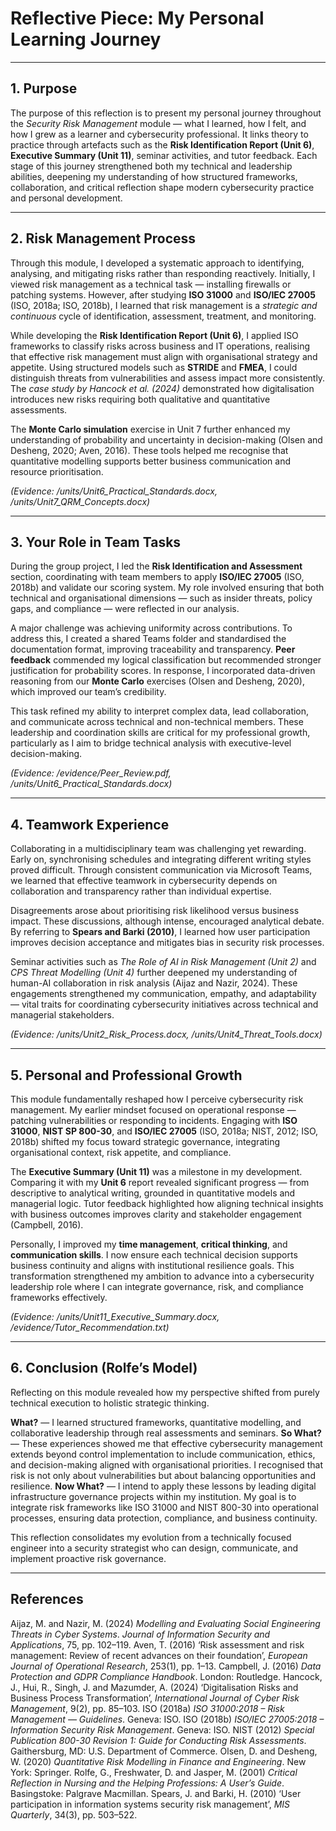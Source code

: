 # Reflective Piece: My Personal Learning Journey


---

## 1. Purpose

The purpose of this reflection is to present my personal journey throughout the *Security Risk Management* module — what I learned, how I felt, and how I grew as a learner and cybersecurity professional. It links theory to practice through artefacts such as the **Risk Identification Report (Unit 6)**, **Executive Summary (Unit 11)**, seminar activities, and tutor feedback. Each stage of this journey strengthened both my technical and leadership abilities, deepening my understanding of how structured frameworks, collaboration, and critical reflection shape modern cybersecurity practice and personal development.

---

## 2. Risk Management Process

Through this module, I developed a systematic approach to identifying, analysing, and mitigating risks rather than responding reactively. Initially, I viewed risk management as a technical task — installing firewalls or patching systems. However, after studying **ISO 31000** and **ISO/IEC 27005** (ISO, 2018a; ISO, 2018b), I learned that risk management is a *strategic and continuous* cycle of identification, assessment, treatment, and monitoring.

While developing the **Risk Identification Report (Unit 6)**, I applied ISO frameworks to classify risks across business and IT operations, realising that effective risk management must align with organisational strategy and appetite. Using structured models such as **STRIDE** and **FMEA**, I could distinguish threats from vulnerabilities and assess impact more consistently. The *case study by Hancock et al. (2024)* demonstrated how digitalisation introduces new risks requiring both qualitative and quantitative assessments.

The **Monte Carlo simulation** exercise in Unit 7 further enhanced my understanding of probability and uncertainty in decision-making (Olsen and Desheng, 2020; Aven, 2016). These tools helped me recognise that quantitative modelling supports better business communication and resource prioritisation.

*(Evidence: /units/Unit6_Practical_Standards.docx, /units/Unit7_QRM_Concepts.docx)*

---

## 3. Your Role in Team Tasks

During the group project, I led the **Risk Identification and Assessment** section, coordinating with team members to apply **ISO/IEC 27005** (ISO, 2018b) and validate our scoring system. My role involved ensuring that both technical and organisational dimensions — such as insider threats, policy gaps, and compliance — were reflected in our analysis.

A major challenge was achieving uniformity across contributions. To address this, I created a shared Teams folder and standardised the documentation format, improving traceability and transparency. **Peer feedback** commended my logical classification but recommended stronger justification for probability scores. In response, I incorporated data-driven reasoning from our **Monte Carlo** exercises (Olsen and Desheng, 2020), which improved our team’s credibility.

This task refined my ability to interpret complex data, lead collaboration, and communicate across technical and non-technical members. These leadership and coordination skills are critical for my professional growth, particularly as I aim to bridge technical analysis with executive-level decision-making.

*(Evidence: /evidence/Peer_Review.pdf, /units/Unit6_Practical_Standards.docx)*

---

## 4. Teamwork Experience

Collaborating in a multidisciplinary team was challenging yet rewarding. Early on, synchronising schedules and integrating different writing styles proved difficult. Through consistent communication via Microsoft Teams, we learned that effective teamwork in cybersecurity depends on collaboration and transparency rather than individual expertise.

Disagreements arose about prioritising risk likelihood versus business impact. These discussions, although intense, encouraged analytical debate. By referring to **Spears and Barki (2010)**, I learned how user participation improves decision acceptance and mitigates bias in security risk processes.

Seminar activities such as *The Role of AI in Risk Management (Unit 2)* and *CPS Threat Modelling (Unit 4)* further deepened my understanding of human-AI collaboration in risk analysis (Aijaz and Nazir, 2024). These engagements strengthened my communication, empathy, and adaptability — vital traits for coordinating cybersecurity initiatives across technical and managerial stakeholders.

*(Evidence: /units/Unit2_Risk_Process.docx, /units/Unit4_Threat_Tools.docx)*

---

## 5. Personal and Professional Growth

This module fundamentally reshaped how I perceive cybersecurity risk management. My earlier mindset focused on operational response — patching vulnerabilities or responding to incidents. Engaging with **ISO 31000**, **NIST SP 800-30**, and **ISO/IEC 27005** (ISO, 2018a; NIST, 2012; ISO, 2018b) shifted my focus toward strategic governance, integrating organisational context, risk appetite, and compliance.

The **Executive Summary (Unit 11)** was a milestone in my development. Comparing it with my **Unit 6** report revealed significant progress — from descriptive to analytical writing, grounded in quantitative models and managerial logic. Tutor feedback highlighted how aligning technical insights with business outcomes improves clarity and stakeholder engagement (Campbell, 2016).

Personally, I improved my **time management**, **critical thinking**, and **communication skills**. I now ensure each technical decision supports business continuity and aligns with institutional resilience goals. This transformation strengthened my ambition to advance into a cybersecurity leadership role where I can integrate governance, risk, and compliance frameworks effectively.

*(Evidence: /units/Unit11_Executive_Summary.docx, /evidence/Tutor_Recommendation.txt)*

---

## 6. Conclusion (Rolfe’s Model)

Reflecting on this module revealed how my perspective shifted from purely technical execution to holistic strategic thinking.

**What?** — I learned structured frameworks, quantitative modelling, and collaborative leadership through real assessments and seminars.
**So What?** — These experiences showed me that effective cybersecurity management extends beyond control implementation to include communication, ethics, and decision-making aligned with organisational priorities. I recognised that risk is not only about vulnerabilities but about balancing opportunities and resilience.
**Now What?** — I intend to apply these lessons by leading digital infrastructure governance projects within my institution. My goal is to integrate risk frameworks like ISO 31000 and NIST 800-30 into operational processes, ensuring data protection, compliance, and business continuity.

This reflection consolidates my evolution from a technically focused engineer into a security strategist who can design, communicate, and implement proactive risk governance.

---

## References

Aijaz, M. and Nazir, M. (2024) *Modelling and Evaluating Social Engineering Threats in Cyber Systems*. *Journal of Information Security and Applications*, 75, pp. 102–119.
Aven, T. (2016) ‘Risk assessment and risk management: Review of recent advances on their foundation’, *European Journal of Operational Research*, 253(1), pp. 1–13.
Campbell, J. (2016) *Data Protection and GDPR Compliance Handbook*. London: Routledge.
Hancock, J., Hui, R., Singh, J. and Mazumder, A. (2024) ‘Digitalisation Risks and Business Process Transformation’, *International Journal of Cyber Risk Management*, 9(2), pp. 85–103.
ISO (2018a) *ISO 31000:2018 – Risk Management — Guidelines*. Geneva: ISO.
ISO (2018b) *ISO/IEC 27005:2018 – Information Security Risk Management*. Geneva: ISO.
NIST (2012) *Special Publication 800-30 Revision 1: Guide for Conducting Risk Assessments*. Gaithersburg, MD: U.S. Department of Commerce.
Olsen, D. and Desheng, W. (2020) *Quantitative Risk Modelling in Finance and Engineering*. New York: Springer.
Rolfe, G., Freshwater, D. and Jasper, M. (2001) *Critical Reflection in Nursing and the Helping Professions: A User’s Guide*. Basingstoke: Palgrave Macmillan.
Spears, J. and Barki, H. (2010) ‘User participation in information systems security risk management’, *MIS Quarterly*, 34(3), pp. 503–522.


